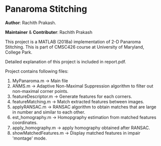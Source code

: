 # Panaroma Stitching

**Author**: Rachith Prakash.

__Maintainer__ & __Contributer__: Rachith Prakash

This project is a MATLAB (2018a) implementation of 2-D Panaroma Stitching. This is part of CMSC426 course at University of Maryland, College Park. 

Detailed explanation of this project is included in report.pdf. 

Project contains following files:

1. MyPanaroma.m -> Main file
2. ANMS.m -> Adaptive Non-Maximal Suppression algorithm to filter out non-maximal corner points.
3. featureDescriptor.m -> Generate features for each corners.
4. featureMatching.m -> Match extracted features between images.
5. applyRANSAC.m -> RANSAC algorithm to obtain matches that are large in number and similar to each other.
6. est_homography.m -> Homopgraphy estimation from matched features coordinates.
7. apply_homography.m -> apply homography obtained after RANSAC.
8. showMatchedFeatures.m -> Display matched features in impair 'montage' mode.
